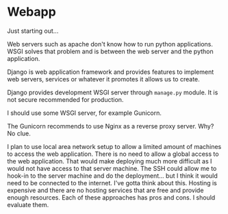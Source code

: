 # Webapp

Just starting out...

Web servers such as apache don't know how to run python applications. WSGI solves that problem and is between the web server and the python application.

Django is web application framework and provides features to implement web servers, services or whatever it promotes it allows us to create.

Django provides development WSGI server through `manage.py` module. It is not secure recommended for production.

I should use some WSGI server, for example Gunicorn.

The Gunicorn recommends to use Nginx as a reverse proxy server. Why? No clue.

I plan to use local area network setup to allow a limited amount of machines to access the web application. There is no need to allow a global access to the web application. That would make deploying much more difficult as I would not have access to that server machine. The SSH could allow me to hook-in to the server machine and do the deployment... but I think it would need to be connected to the internet. I've gotta think about this.
Hosting is expensive and there are no hosting services that are free and provide enough resources. Each of these approaches has pros and cons. I should evaluate them.
